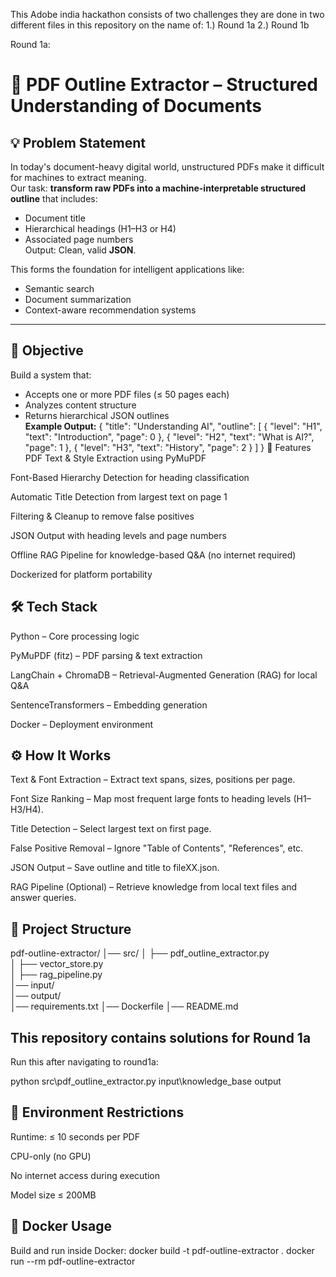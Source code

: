 This Adobe india hackathon consists of two challenges
they are done in two different files in this repository on the name of:
1.) Round 1a
2.) Round 1b

Round 1a:
# 📄 PDF Outline Extractor – Structured Understanding of Documents

## 💡 Problem Statement
In today's document-heavy digital world, unstructured PDFs make it difficult for machines to extract meaning.  
Our task: **transform raw PDFs into a machine-interpretable structured outline** that includes:
- Document title
- Hierarchical headings (H1–H3 or H4)
- Associated page numbers  
Output: Clean, valid **JSON**.

This forms the foundation for intelligent applications like:
- Semantic search
- Document summarization
- Context-aware recommendation systems

---

## 🎯 Objective
Build a system that:
- Accepts one or more PDF files (≤ 50 pages each)
- Analyzes content structure
- Returns hierarchical JSON outlines  
**Example Output:**
{
  "title": "Understanding AI",
  "outline": [
    { "level": "H1", "text": "Introduction", "page": 0 },
    { "level": "H2", "text": "What is AI?", "page": 1 },
    { "level": "H3", "text": "History", "page": 2 }
  ]
}
🚀 Features
PDF Text & Style Extraction using PyMuPDF

Font-Based Hierarchy Detection for heading classification

Automatic Title Detection from largest text on page 1

Filtering & Cleanup to remove false positives

JSON Output with heading levels and page numbers

Offline RAG Pipeline for knowledge-based Q&A (no internet required)

Dockerized for platform portability

## 🛠 Tech Stack
Python – Core processing logic

PyMuPDF (fitz) – PDF parsing & text extraction

LangChain + ChromaDB – Retrieval-Augmented Generation (RAG) for local Q&A

SentenceTransformers – Embedding generation

Docker – Deployment environment

## ⚙️ How It Works
Text & Font Extraction – Extract text spans, sizes, positions per page.

Font Size Ranking – Map most frequent large fonts to heading levels (H1–H3/H4).

Title Detection – Select largest text on first page.

False Positive Removal – Ignore "Table of Contents", "References", etc.

JSON Output – Save outline and title to fileXX.json.

RAG Pipeline (Optional) – Retrieve knowledge from local text files and answer queries.

## 📂 Project Structure
pdf-outline-extractor/
│── src/
│   ├── pdf_outline_extractor.py   
│   ├── vector_store.py            
│   ├── rag_pipeline.py            
│── input/                         
│── output/                      
│── requirements.txt
│── Dockerfile
│── README.md

## This repository contains solutions for Round 1a

Run this after navigating to round1a:

python src\pdf_outline_extractor.py input\knowledge_base output

## 🔑 Environment Restrictions
Runtime: ≤ 10 seconds per PDF

CPU-only (no GPU)

No internet access during execution

Model size ≤ 200MB

## 🐳 Docker Usage
Build and run inside Docker:
docker build -t pdf-outline-extractor .
docker run --rm pdf-outline-extractor
